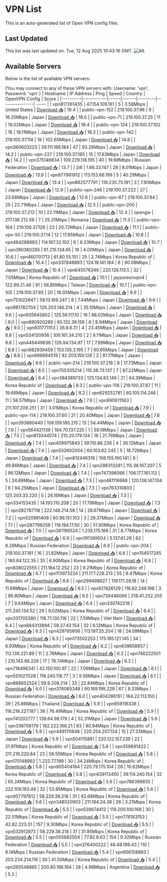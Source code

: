 # VPN List

This is an auto-generated list of Open VPN config files.

## Last Updated

This list was last updated on: Tue, 12 Aug 2025 10:43:16 GMT.
![Alt](https://repobeats.axiom.co/api/embed/186b98318ef1479477931607c1ad7d823f12451f.svg "Repobeats analytics image")

## Available Servers

Below is the list of available VPN servers:

(You may connect to any of these VPN servers with: Username: 'vpn', Password: 'vpn'.)
| Hostname | IP Address | Ping | Speed | Country | OpenVPN Config | Score |
|----------|------------|------|-------|---------|----------------| ----- |
| vpn817261435 | 47.154.109.161 | 5 | 3.59Mbps | United States | [Download 📥](./configs/server_0_US.ovpn) | 19.4 |
| public-vpn-152 | 219.100.37.96 | 9 | 18.25Mbps | Japan | [Download 📥](./configs/server_1_JP.ovpn) | 18.0 |
| public-vpn-71 | 219.100.37.25 | 11 | 19.02Mbps | Japan | [Download 📥](./configs/server_2_JP.ovpn) | 16.4 |
| public-vpn-124 | 219.100.37.102 | 16 | 18.11Mbps | Japan | [Download 📥](./configs/server_3_JP.ovpn) | 16.2 |
| public-vpn-142 | 219.100.37.114 | 19 | 102.65Mbps | Japan | [Download 📥](./configs/server_4_JP.ovpn) | 14.8 |
| vpn360603223 | 39.111.168.184 | 47 | 93.28Mbps | Japan | [Download 📥](./configs/server_5_JP.ovpn) | 14.2 |
| public-vpn-227 | 219.100.37.185 | 15 | 17.63Mbps | Japan | [Download 📥](./configs/server_6_JP.ovpn) | 14.2 |
| vpn375146834 | 109.229.118.195 | 40 | 19.68Mbps | Russian Federation | [Download 📥](./configs/server_7_RU.ovpn) | 13.7 |
| 2i6 | 1.66.33.147 | 28 | 8.01Mbps | Japan | [Download 📥](./configs/server_8_JP.ovpn) | 13.6 |
| vpn877981912 | 113.153.66.199 | 5 | 40.29Mbps | Japan | [Download 📥](./configs/server_9_JP.ovpn) | 13.4 |
| vpn862577791 | 119.230.75.191 | 3 | 7.90Mbps | Japan | [Download 📥](./configs/server_10_JP.ovpn) | 12.9 |
| public-vpn-246 | 219.100.37.222 | 27 | 23.68Mbps | Japan | [Download 📥](./configs/server_11_JP.ovpn) | 12.6 |
| public-vpn-67 | 219.100.37.84 | 25 | 22.71Mbps | Japan | [Download 📥](./configs/server_12_JP.ovpn) | 12.5 |
| public-vpn-200 | 219.100.37.213 | 10 | 22.11Mbps | Japan | [Download 📥](./configs/server_13_JP.ovpn) | 12.4 |
| opengw | 217.138.212.59 | 7 | 25.31Mbps | Romania | [Download 📥](./configs/server_14_RO.ovpn) | 11.3 |
| public-vpn-164 | 219.100.37.128 | 23 | 20.72Mbps | Japan | [Download 📥](./configs/server_15_JP.ovpn) | 11.1 |
| public-vpn-50 | 219.100.37.14 | 12 | 17.85Mbps | Japan | [Download 📥](./configs/server_16_JP.ovpn) | 10.8 |
| vpn484288983 | 114.167.32.102 | 6 | 6.33Mbps | Japan | [Download 📥](./configs/server_17_JP.ovpn) | 10.7 |
| vpn390360285 | 61.215.134.65 | 16 | 4.00Mbps | Japan | [Download 📥](./configs/server_18_JP.ovpn) | 10.6 |
| vpn460701713 | 61.80.55.151 | 25 | 2.74Mbps | Korea Republic of | [Download 📥](./configs/server_19_KR.ovpn) | 10.4 |
| vpn337848883 | 124.18.141.184 | 6 | 90.08Mbps | Japan | [Download 📥](./configs/server_20_JP.ovpn) | 10.4 |
| vpn645576346 | 220.126.113.5 | 32 | 7.05Mbps | Korea Republic of | [Download 📥](./configs/server_21_KR.ovpn) | 10.1 |
| jayporeonvpn4 | 122.99.21.46 | 91 | 56.85Mbps | Taiwan | [Download 📥](./configs/server_22_TW.ovpn) | 10.1 |
| public-vpn-105 | 219.100.37.85 | 20 | 16.05Mbps | Japan | [Download 📥](./configs/server_23_JP.ovpn) | 9.9 |
| vpn751022647 | 58.13.169.247 | 8 | 7.44Mbps | Japan | [Download 📥](./configs/server_24_JP.ovpn) | 9.6 |
| vpn981782704 | 126.203.146.214 | 4 | 35.10Mbps | Japan | [Download 📥](./configs/server_25_JP.ovpn) | 9.6 |
| vpn935645802 | 125.56.117.10 | 19 | 88.02Mbps | Japan | [Download 📥](./configs/server_26_JP.ovpn) | 9.0 |
| vpn890920289 | 60.132.39.156 | 8 | 8.94Mbps | Japan | [Download 📥](./configs/server_27_JP.ovpn) | 9.0 |
| vpn931771153 | 36.8.6.31 | 4 | 23.45Mbps | Japan | [Download 📥](./configs/server_28_JP.ovpn) | 8.8 |
| vpn534120936 | 106.161.34.210 | 2 | 9.11Mbps | Japan | [Download 📥](./configs/server_29_JP.ovpn) | 8.8 |
| vpn446449836 | 126.94.134.97 | 17 | 7.99Mbps | Japan | [Download 📥](./configs/server_30_JP.ovpn) | 8.8 |
| vpn682939459 | 153.135.3.195 | 7 | 60.65Mbps | Japan | [Download 📥](./configs/server_31_JP.ovpn) | 8.6 |
| vpn696664519 | 92.203.159.128 | 2 | 81.17Mbps | Japan | [Download 📥](./configs/server_32_JP.ovpn) | 8.6 |
| public-vpn-214 | 219.100.37.216 | 8 | 17.73Mbps | Japan | [Download 📥](./configs/server_33_JP.ovpn) | 8.5 |
| vpn705335214 | 115.38.73.137 | 7 | 87.22Mbps | Japan | [Download 📥](./configs/server_34_JP.ovpn) | 8.4 |
| vpn384389733 | 125.134.83.149 | 21 | 64.39Mbps | Korea Republic of | [Download 📥](./configs/server_35_KR.ovpn) | 8.3 |
| public-vpn-118 | 219.100.37.87 | 11 | 19.66Mbps | Japan | [Download 📥](./configs/server_36_JP.ovpn) | 8.2 |
| vpn629252781 | 60.105.114.246 | 11 | 58.57Mbps | Japan | [Download 📥](./configs/server_37_JP.ovpn) | 7.9 |
| vpn990611563 | 211.107.209.251 | 31 | 3.01Mbps | Korea Republic of | [Download 📥](./configs/server_38_KR.ovpn) | 7.9 |
| public-vpn-114 | 219.100.37.60 | 21 | 20.40Mbps | Japan | [Download 📥](./configs/server_39_JP.ovpn) | 7.6 |
| vpn393880440 | 106.159.180.215 | 13 | 54.44Mbps | Japan | [Download 📥](./configs/server_40_JP.ovpn) | 7.6 |
| vpn564421139 | 164.70.137.225 | 1 | 59.19Mbps | Japan | [Download 📥](./configs/server_41_JP.ovpn) | 7.5 |
| vpn813344574 | 210.20.179.124 | 16 | 21.76Mbps | Japan | [Download 📥](./configs/server_42_JP.ovpn) | 7.4 |
| vpn409975843 | 39.110.86.236 | 4 | 38.12Mbps | Japan | [Download 📥](./configs/server_43_JP.ovpn) | 7.4 |
| vpn502602004 | 60.103.62.245 | 5 | 18.72Mbps | Japan | [Download 📥](./configs/server_44_JP.ovpn) | 7.4 |
| vpn812446318 | 106.155.160.141 | 8 | 49.86Mbps | Japan | [Download 📥](./configs/server_45_JP.ovpn) | 7.4 |
| vpn286313281 | 115.38.167.207 | 5 | 96.12Mbps | Japan | [Download 📥](./configs/server_46_JP.ovpn) | 7.4 |
| vpn747396066 | 106.177.161.112 | 5 | 24.69Mbps | Japan | [Download 📥](./configs/server_47_JP.ovpn) | 7.3 |
| vpn481116688 | 120.138.147.104 | 6 | 94.25Mbps | Japan | [Download 📥](./configs/server_48_JP.ovpn) | 7.3 |
| vpn763310803 | 125.203.33.220 | 5 | 26.16Mbps | Japan | [Download 📥](./configs/server_49_JP.ovpn) | 7.3 |
| vpn334153435 | 14.193.110.208 | 20 | 17.79Mbps | Japan | [Download 📥](./configs/server_50_JP.ovpn) | 7.3 |
| vpn282767118 | 222.148.214.59 | 14 | 26.67Mbps | Japan | [Download 📥](./configs/server_51_JP.ovpn) | 7.2 |
| vpn520981408 | 60.96.151.103 | 3 | 29.37Mbps | Japan | [Download 📥](./configs/server_52_JP.ovpn) | 7.1 |
| vpn287798256 | 119.194.17.50 | 30 | 51.90Mbps | Korea Republic of | [Download 📥](./configs/server_53_KR.ovpn) | 7.0 |
| vpn381196524 | 1.235.175.168 | 31 | 8.77Mbps | Korea Republic of | [Download 📥](./configs/server_54_KR.ovpn) | 6.9 |
| vpn191389504 | 5.137.61.26 | 62 | 8.26Mbps | Russian Federation | [Download 📥](./configs/server_55_RU.ovpn) | 6.9 |
| public-vpn-204 | 219.100.37.181 | 16 | 21.82Mbps | Japan | [Download 📥](./configs/server_56_JP.ovpn) | 6.8 |
| vpn154517245 | 180.64.122.35 | 35 | 6.90Mbps | Korea Republic of | [Download 📥](./configs/server_57_KR.ovpn) | 6.8 |
| vpn838022555 | 211.184.12.252 | 23 | 9.21Mbps | Korea Republic of | [Download 📥](./configs/server_58_KR.ovpn) | 6.7 |
| vpn113973224 | 211.177.228.213 | 55 | 8.47Mbps | Korea Republic of | [Download 📥](./configs/server_59_KR.ovpn) | 6.6 |
| vpn299498627 | 119.171.26.18 | 14 | 11.69Mbps | Japan | [Download 📥](./configs/server_60_JP.ovpn) | 6.5 |
| vpn921826129 | 116.82.246.198 | 3 | 96.80Mbps | Japan | [Download 📥](./configs/server_61_JP.ovpn) | 6.5 |
| vpn739446066 | 218.41.252.205 | 7 | 9.64Mbps | Japan | [Download 📥](./configs/server_62_JP.ovpn) | 6.4 |
| vpn330742218 | 211.245.134.52 | 29 | 9.02Mbps | Korea Republic of | [Download 📥](./configs/server_63_KR.ovpn) | 6.4 |
| vpn331705380 | 118.71.130.116 | 22 | 7.59Mbps | Viet Nam | [Download 📥](./configs/server_64_VN.ovpn) | 6.4 |
| vpn884313894 | 59.27.42.154 | 32 | 6.12Mbps | Korea Republic of | [Download 📥](./configs/server_65_KR.ovpn) | 6.3 |
| vpn429795606 | 113.197.25.204 | 18 | 24.09Mbps | Japan | [Download 📥](./configs/server_66_JP.ovpn) | 6.3 |
| vpn173502253 | 175.195.121.145 | 34 | 6.93Mbps | Korea Republic of | [Download 📥](./configs/server_67_KR.ovpn) | 6.2 |
| vpn639658857 | 112.139.221.89 | 11 | 2.76Mbps | Japan | [Download 📥](./configs/server_68_JP.ovpn) | 6.2 |
| vpn746222501 | 210.143.88.226 | 17 | 78.74Mbps | Japan | [Download 📥](./configs/server_69_JP.ovpn) | 6.2 |
| vpn718496341 | 42.150.100.97 | 22 | 7.06Mbps | Japan | [Download 📥](./configs/server_70_JP.ovpn) | 6.1 |
| vpn551027028 | 118.240.118.77 | 3 | 9.56Mbps | Japan | [Download 📥](./configs/server_71_JP.ovpn) | 6.1 |
| vpn888652524 | 59.9.208.214 | 33 | 22.84Mbps | Korea Republic of | [Download 📥](./configs/server_72_KR.ovpn) | 6.0 |
| vpn376065348 | 90.189.198.229 | 67 | 8.33Mbps | Russian Federation | [Download 📥](./configs/server_73_RU.ovpn) | 6.0 |
| vpn404286151 | 184.22.113.150 | 39 | 25.86Mbps | Thailand | [Download 📥](./configs/server_74_TH.ovpn) | 5.9 |
| vpn859116338 | 118.218.227.187 | 36 | 76.49Mbps | Korea Republic of | [Download 📥](./configs/server_75_KR.ovpn) | 5.9 |
| vpn741202777 | 138.64.98.179 | 4 | 52.31Mbps | Japan | [Download 📥](./configs/server_76_JP.ovpn) | 5.9 |
| vpn338706179 | 182.222.166.21 | 63 | 80.94Mbps | Korea Republic of | [Download 📥](./configs/server_77_KR.ovpn) | 5.9 |
| vpn449170848 | 220.254.207.134 | 15 | 27.33Mbps | Japan | [Download 📥](./configs/server_78_JP.ovpn) | 5.9 |
| vpn504115881 | 220.122.157.239 | 22 | 21.97Mbps | Korea Republic of | [Download 📥](./configs/server_79_KR.ovpn) | 5.8 |
| vpn359891422 | 211.219.220.84 | 23 | 59.55Mbps | Korea Republic of | [Download 📥](./configs/server_80_KR.ovpn) | 5.8 |
| vpn170148862 | 1.233.77.199 | 30 | 34.24Mbps | Korea Republic of | [Download 📥](./configs/server_81_KR.ovpn) | 5.8 |
| vpn905404164 | 220.79.175.104 | 28 | 10.62Mbps | Korea Republic of | [Download 📥](./configs/server_82_KR.ovpn) | 5.8 |
| vpn639113450 | 39.114.240.154 | 32 | 65.24Mbps | Korea Republic of | [Download 📥](./configs/server_83_KR.ovpn) | 5.6 |
| vpn786399835 | 222.109.183.48 | 32 | 53.85Mbps | Korea Republic of | [Download 📥](./configs/server_84_KR.ovpn) | 5.6 |
| vpn957797812 | 58.229.38.218 | 31 | 42.68Mbps | Korea Republic of | [Download 📥](./configs/server_85_KR.ovpn) | 5.6 |
| vpn348020903 | 211.184.24.38 | 28 | 3.21Mbps | Korea Republic of | [Download 📥](./configs/server_86_KR.ovpn) | 5.5 |
| vpn539674412 | 119.200.100.168 | 30 | 22.51Mbps | Korea Republic of | [Download 📥](./configs/server_87_KR.ovpn) | 5.5 |
| vpn776183153 | 42.82.223.31 | 157 | 9.30Mbps | Korea Republic of | [Download 📥](./configs/server_88_KR.ovpn) | 5.5 |
| vpn532913973 | 58.229.38.218 | 31 | 31.95Mbps | Korea Republic of | [Download 📥](./configs/server_89_KR.ovpn) | 5.5 |
| vpn555682504 | 77.82.8.63 | 154 | 9.32Mbps | Russian Federation | [Download 📥](./configs/server_90_RU.ovpn) | 5.5 |
| vpn376400222 | 46.48.198.43 | 110 | 8.14Mbps | Russian Federation | [Download 📥](./configs/server_91_RU.ovpn) | 5.4 |
| vpn956158883 | 203.234.214.116 | 30 | 41.50Mbps | Korea Republic of | [Download 📥](./configs/server_92_KR.ovpn) | 5.4 |
| vpn265548865 | 200.80.186.184 | 28 | 4.98Mbps | Argentina | [Download 📥](./configs/server_93_AR.ovpn) | 5.3 |
